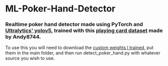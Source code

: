# ML-Poker-Hand-Detector

### Realtime poker hand detector made using PyTorch and [Ultralytics' yolov5](https://github.com/ultralytics/yolov5), trained with this [playing card dataset](https://www.kaggle.com/andy8744/playing-cards-object-detection-dataset) made by Andy8744.

To use this you will need to download the [custom weights I trained](https://www.dropbox.com/s/213hqltoj1c4om2/cards_v5.pt?dl=0), put them in the main folder, and then run detect_poker_hand.py with whatever source you wish to use.
